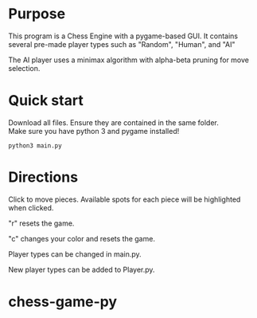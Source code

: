 
# Purpose
This program is a Chess Engine with a pygame-based GUI.
It contains several pre-made player types such as
"Random", "Human", and "AI"

The AI player uses a minimax algorithm with alpha-beta pruning
for move selection.

# Quick start
Download all files. 
Ensure they are contained in the same folder.  
Make sure you have python 3 and pygame installed!
```console
python3 main.py
```

# Directions
Click to move pieces.
Available spots for each piece will be highlighted when clicked.

"r" resets the game.

"c" changes your color and resets the game.

Player types can be changed in main.py.

New player types can be added to Player.py.
# chess-game-py
